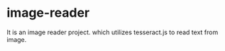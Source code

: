 # image-reader
It is an image reader project. which utilizes tesseract.js to read text from image. 
